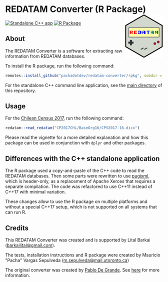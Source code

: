 # REDATAM Converter (R Package) <img src="man/figures/logo.svg" align="right" height="139" alt="" />

[![Standalone C++ app](https://github.com/pachadotdev/redatam-converter/actions/workflows/build-cpp.yml/badge.svg)](https://github.com/pachadotdev/redatam-converter/actions/workflows/build-cpp.yml)
[![R Package](https://github.com/pachadotdev/redatam-converter/actions/workflows/build-rpkg.yml/badge.svg)](https://github.com/pachadotdev/redatam-converter/actions/workflows/build-rpkg.yml)

## About

The REDATAM Converter is a software for extracting raw information from REDATAM databases.

To install the R package, run the following command:

```r
remotes::install_github("pachadotdev/redatam-converter/rpkg", subdir = "rpkg")
```

For the standalone C++ command line application, see the [main directory](https://github.com/pachadotdev/redatam-converter/) of this repository.

## Usage

For the [Chilean Census 2017](https://redatam.org/cdr/descargas/censos/poblacion/CP2017CHL.zip), run the following command:

```r
redatam::read_redatam("CP2017CHL/BaseOrg16/CPV2017-16.dicx")
```

Please read the vignette for a more detailed explanation and how this package can be used in conjunction with `dplyr` and other packages.

## Differences with the C++ standalone application

The R package used a copy-and-paste of the C++ code to read the REDATAM databases. Then some parts were rewritten to use [pugixml](https://github.com/zeux/pugixml), which is header-only, as a replacement of Apache Xerces that requires a separate compilation. The code was refactored to use C++11 instead of C++17 with minimal variation.

These changes allow to use the R package on multiple platforms and without a special C++17 setup, which is not supported on all systems that can run R.

## Credits

This REDATAM Converter was created and is supported by Lital Barkai (barkailital@gmail.com).

The tests, installation instructions and R package were created by Mauricio "Pacha" Vargas Sepulveda (m.sepulveda@mail.utoronto.ca)

The original converter was created by [Pablo De Grande](https://github.com/discontinuos). See [here](https://www.scielo.org.mx/scielo.php?script=sci_arttext&pid=S0186-72102016000300811) for more information.

